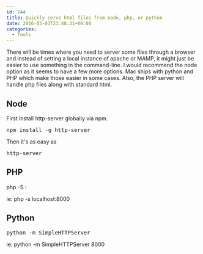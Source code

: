 ```yaml
---
id: 244
title: Quickly serve html files from node, php, or python
date: 2016-05-03T23:48:21+00:00
categories:
  - Tools
---
```


There will be times where you need to server some files through a browser and instead of setting a local instance of apache or MAMP, it might just be easier to use something in the command-line. I would recommend the node option as it seems to have a few more options. Mac ships with python and PHP which make those easier in some cases. Also, the PHP server will handle php files along with standard html.

## Node

First install <span class="lang:default decode:true  crayon-inline ">http-server</span> globally via npm.

<pre class="lang:default decode:true">npm install -g http-server</pre>

Then it's as easy as

<pre class="lang:default decode:true">http-server</pre>

## PHP

<span class="lang:default decode:true  crayon-inline">php -S <domain>:<port></span>

ie: <span class="lang:default decode:true  crayon-inline ">php -s localhost:8000</span>

## Python

<pre class="lang:default decode:true">python -m SimpleHTTPServer <port></pre>

ie: <span class="lang:default decode:true  crayon-inline ">python -m SimpleHTTPServer 8000</span>
